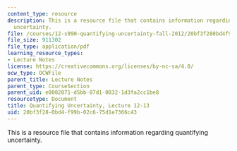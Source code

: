 ```yaml
---
content_type: resource
description: This is a resource file that contains information regarding quantifying
  uncertainty.
file: /courses/12-s990-quantifying-uncertainty-fall-2012/20bf3f280bd4f99b02c675d1e7366c43_MIT12_S990F12_Lecture12-13.pdf
file_size: 911302
file_type: application/pdf
learning_resource_types:
- Lecture Notes
license: https://creativecommons.org/licenses/by-nc-sa/4.0/
ocw_type: OCWFile
parent_title: Lecture Notes
parent_type: CourseSection
parent_uid: e0002871-d5bb-07d1-0832-1d3fa2cc1be8
resourcetype: Document
title: Quantifying Uncertainty, Lecture 12-13
uid: 20bf3f28-0bd4-f99b-02c6-75d1e7366c43
---
```

This is a resource file that contains information regarding quantifying uncertainty.